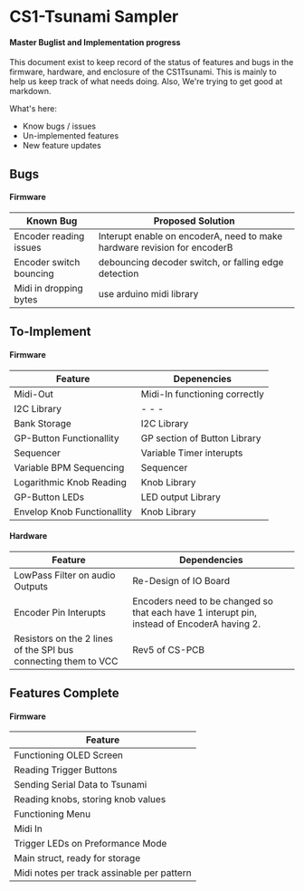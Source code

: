 # CS1-Tsunami Sampler 
####  Master Buglist and Implementation progress
This document exist to keep record of the status of features and bugs in the firmware, hardware, and enclosure of the CS1Tsunami. This is mainly to help us keep track of what needs doing. Also, We're trying to get good at markdown.

What's here:
  - Know bugs / issues
  - Un-implemented features
  - New feature updates

## Bugs
#### Firmware
| Known Bug| Proposed Solution |
| ------ | ------ |
| Encoder reading issues | Interupt enable on encoderA, need to make hardware revision for encoderB|
| Encoder switch bouncing | debouncing decoder switch, or falling edge detection |
| Midi in dropping bytes | use arduino midi library |

## To-Implement
#### Firmware
| Feature |Depenencies|
| ------- |-------|
|Midi-Out|Midi-In functioning correctly|
|I2C Library|- - -|
|Bank Storage|I2C Library|
|GP-Button Functionallity|GP section of Button Library|
|Sequencer|Variable Timer interupts|
|Variable BPM Sequencing|Sequencer|
|Logarithmic Knob Reading|Knob Library|
|GP-Button LEDs|LED output Library|
|Envelop Knob Functionallity|Knob Library|

#### Hardware
|Feature|Dependencies|
|----|----|
|LowPass Filter on audio Outputs|Re-Design of IO Board|
|Encoder Pin Interupts|Encoders need to be changed so that each have 1 interupt pin, instead of EncoderA having 2.|
|Resistors on the 2 lines of the SPI bus connecting them to VCC|Rev5 of CS-PCB|

## Features Complete
#### Firmware
|Feature|
|-------|
|Functioning OLED Screen|
|Reading Trigger Buttons|
|Sending Serial Data to Tsunami|
|Reading knobs, storing knob values|
|Functioning Menu|
|Midi In|
|Trigger LEDs on Preformance Mode|
|Main struct, ready for storage|
|Midi notes per track assinable per pattern|
